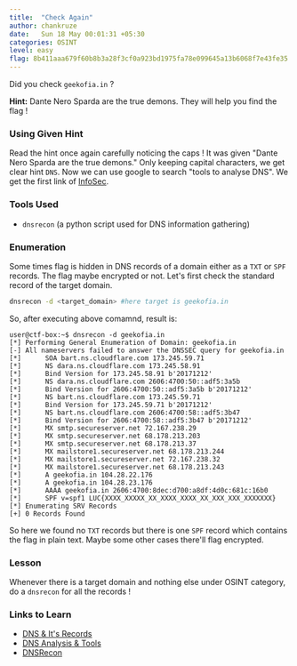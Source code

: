 ```yaml
---
title:  "Check Again"
author: chankruze
date:   Sun 18 May 00:01:31 +05:30
categories: OSINT
level: easy
flag: 8b411aaa679f60b8b3a28f3cf0a923bd1975fa78e099645a13b6068f7e43fe35
---
```


Did you check `geekofia.in` ?

**Hint:** Dante Nero Sparda are the true demons. They will help you find the flag !

<!--walkthrough-->

### Using Given Hint

Read the hint once again carefully noticing the caps ! It was given "Dante Nero Sparda are the true demons." Only keeping capital characters, we get clear hint `DNS`. Now we can use google to search "tools to analyse DNS". We get the first link of [InfoSec](https://resources.infosecinstitute.com/dns-analysis-and-tools/).

### Tools Used

- `dnsrecon` (a python script used for DNS information gathering)

### Enumeration

Some times flag is hidden in DNS records of a domain either as a `TXT` or `SPF` records. The flag maybe encrypted or not. Let's first check the standard record of the target domain.

```bash
dnsrecon -d <target_domain> #here target is geekofia.in
```

So, after executing above comamnd, result is:

```terminal
user@ctf-box:~$ dnsrecon -d geekofia.in
[*] Performing General Enumeration of Domain: geekofia.in
[-] All nameservers failed to answer the DNSSEC query for geekofia.in
[*]      SOA bart.ns.cloudflare.com 173.245.59.71
[*]      NS dara.ns.cloudflare.com 173.245.58.91
[*]      Bind Version for 173.245.58.91 b'20171212'
[*]      NS dara.ns.cloudflare.com 2606:4700:50::adf5:3a5b
[*]      Bind Version for 2606:4700:50::adf5:3a5b b'20171212'
[*]      NS bart.ns.cloudflare.com 173.245.59.71
[*]      Bind Version for 173.245.59.71 b'20171212'
[*]      NS bart.ns.cloudflare.com 2606:4700:58::adf5:3b47
[*]      Bind Version for 2606:4700:58::adf5:3b47 b'20171212'
[*]      MX smtp.secureserver.net 72.167.238.29
[*]      MX smtp.secureserver.net 68.178.213.203
[*]      MX smtp.secureserver.net 68.178.213.37
[*]      MX mailstore1.secureserver.net 68.178.213.244
[*]      MX mailstore1.secureserver.net 72.167.238.32
[*]      MX mailstore1.secureserver.net 68.178.213.243
[*]      A geekofia.in 104.28.22.176
[*]      A geekofia.in 104.28.23.176
[*]      AAAA geekofia.in 2606:4700:8dec:d700:a8df:4d0c:681c:16b0
[*]      SPF v=spf1 LUC{XXXX_XXXXX_XX_XXXX_XXXX_XX_XXX_XXX_XXXXXXX}
[*] Enumerating SRV Records
[+] 0 Records Found
```

So here we found no `TXT` records but there is one `SPF` record which contains the flag in plain text. Maybe some other cases there'll flag encrypted.

### Lesson

Whenever there is a target domain and nothing else under OSINT category, do a `dnsrecon` for all the records !

### Links to Learn

- [DNS & It's Records](https://ns1.com/resources/dns-types-records-servers-and-queries)
- [DNS Analysis  & Tools](https://resources.infosecinstitute.com/dns-analysis-and-tools/)
- [DNSRecon](https://latesthackingnews.com/2018/09/20/dnsrecon-an-open-source-dns-enumeration-tool/)